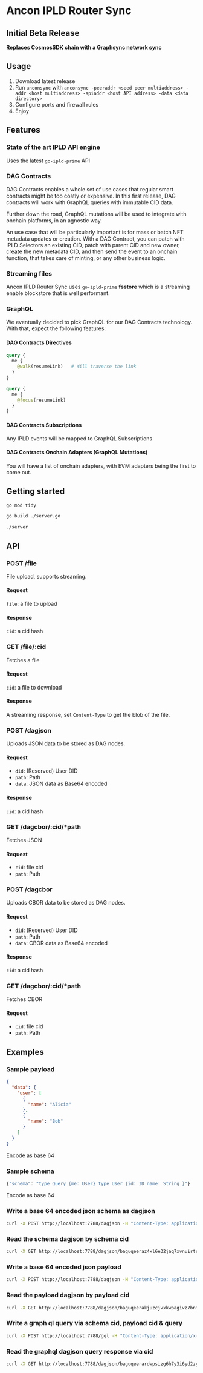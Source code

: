 # Ancon IPLD Router Sync

## Initial Beta Release

**Replaces CosmosSDK chain with a Graphsync network sync**


## Usage

1. Download latest release
2. Run `anconsync` with `anconsync -peeraddr <seed peer multiaddress> -addr <host multiaddress> -apiaddr <host API address> -data <data directory>`
3. Configure ports and firewall rules
4. Enjoy

## Features

### State of the art IPLD API engine

Uses the latest `go-ipld-prime` API

### DAG Contracts 

DAG Contracts enables a whole set of use cases that regular smart contracts might be too costly or expensive. In this first release, DAG contracts will work with GraphQL queries with immutable CID data.

Further down the road, GraphQL mutations will be used to integrate with onchain platforms, in an agnostic way.

An use case that will be particularly important is for mass or batch NFT metadata updates or creation. With a DAG Contract, you can patch with IPLD Selectors an existing CID, patch with parent CID and new owner, create the new metadata CID, and then send the event to an onchain function, that takes care of minting, or any other business logic. 

### Streaming files

Ancon IPLD Router Sync uses `go-ipld-prime` **fsstore** which is a streaming enable blockstore that is well performant. 

### GraphQL

We eventually decided to pick GraphQL for our DAG Contracts technology. With that, expect the following features:

#### DAG Contracts Directives

```graphql
query {
  me {
    @walk(resumeLink)   # Will traverse the link 
  }
}

query {
  me {
    @focus(resumeLink) 
  }
}
```

#### DAG Contracts Subscriptions

Any IPLD events will be mapped to GraphQL Subscriptions


#### DAG Contracts Onchain Adapters (GraphQL Mutations)

You will have a list of onchain adapters, with EVM adapters being the first to come out.




## Getting started
``` bash
go mod tidy
```
``` bash
go build ./server.go
```
``` bash
./server
```
## API

### POST /file

File upload, supports streaming.

#### Request

`file`: a file to upload

#### Response

`cid`: a cid hash


### GET /file/:cid

Fetches a file

#### Request

`cid`: a file to download

#### Response

A streaming response, set `Content-Type` to get the blob of the file.


### POST /dagjson

Uploads JSON data to be stored as DAG nodes.

#### Request

- `did`: (Reserved) User DID
- `path`: Path
- `data`: JSON data as Base64 encoded

#### Response

`cid`: a cid hash


### GET /dagcbor/:cid/*path

Fetches JSON

#### Request

- `cid`: file cid
- `path`: Path


### POST /dagcbor

Uploads CBOR data to be stored as DAG nodes.

#### Request

- `did`: (Reserved) User DID
- `path`: Path
- `data`: CBOR data as Base64 encoded

#### Response

`cid`: a cid hash



### GET /dagcbor/:cid/*path

Fetches CBOR

#### Request

- `cid`: file cid
- `path`: Path

## Examples
### Sample payload
``` json
{
  "data": {
    "user": [
      {
        "name": "Alicia"
      },
      {
        "name": "Bob"
      }
    ]
  }
}
```
Encode as base 64
### Sample schema
``` bash
{"schema": "type Query {me: User} type User {id: ID name: String }"}
```
Encode as base 64

### Write a base 64 encoded json schema as dagjson

``` bash
curl -X POST http://localhost:7788/dagjson -H "Content-Type: application/x-www-form-urlencoded" -d "did=did:web:ancon.did.pa:user:ifesa&path=/&data=eyJzY2hlbWEiOiAidHlwZSBRdWVyeSB7bWU6IFVzZXJ9IHR5cGUgVXNlciB7aWQ6IElEIG5hbWU6IFN0cmluZyB9In0="
```

### Read the schema dagjson by schema cid
``` bash
curl -X GET http://localhost:7788/dagjson/baguqeeraz4xl6e32jaq7xvnuirtszmhoburjgtjp4thrkrjkx4z53eul37rq/
```

### Write a base 64 encoded json payload

``` bash
curl -X POST http://localhost:7788/dagjson -H "Content-Type: application/x-www-form-urlencoded" -d "did=did:web:ancon.did.pa:user:ifesa&path=/&data=ewogICJkYXRhIjogewogICAgInVzZXIiOiBbCiAgICAgIHsKICAgICAgICAibmFtZSI6ICJBbGljaWEiCiAgICAgIH0sCiAgICAgIHsKICAgICAgICAibmFtZSI6ICJCb2IiCiAgICAgIH0KICAgIF0KICB9Cn0=="
```

### Read the payload dagjson by payload cid 
``` bash
curl -X GET http://localhost:7788/dagjson/baguqeerakjuzcjvxkwpagivz7bnf45j4zsr7cbmu5263hk7j3467cq7wyyja/
```

### Write a graph ql query via schema cid, payload cid & query

``` bash
curl -X POST http://localhost:7788/gql -H "Content-Type: application/x-www-form-urlencoded" -d "op=&variables=&schemacid=baguqeeraz4xl6e32jaq7xvnuirtszmhoburjgtjp4thrkrjkx4z53eul37rq&payloadcid=baguqeerakjuzcjvxkwpagivz7bnf45j4zsr7cbmu5263hk7j3467cq7wyyja&query=query{me{name}}"
```

### Read the graphql dagjson query response via cid

``` bash
curl -X GET http://localhost:7788/dagjson/baguqeerardwpsizg6h7y3i6yd2zy4guekkg6kzq3p3bqxck3vawegemdqcxq/
```
